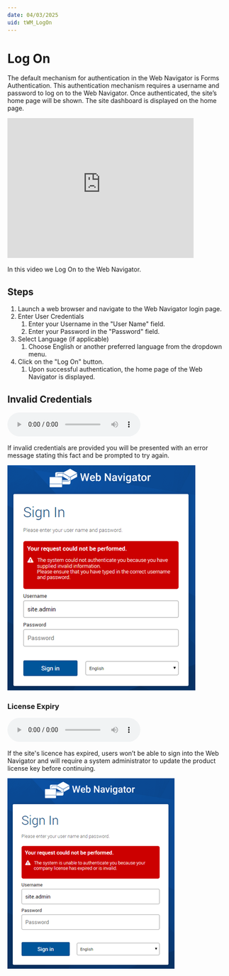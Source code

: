 ```yaml
---
date: 04/03/2025
uid: tWM_LogOn
---
```


# Log On

The default mechanism for authentication in the Web Navigator is Forms Authentication. This authentication mechanism requires a username and password to log on to the Web Navigator. Once authenticated, the site’s home page will be shown. The site dashboard is displayed on the home page.

<iframe width="420" height="315" src="https://www.youtube.com/embed/dvZlEqZ6ATQ" frameborder="0" allow="autoplay; encrypted-media" allowfullscreen></iframe>

In this video we Log On to the Web Navigator.

## Steps

1. Launch a web browser and navigate to the Web Navigator login page.
2. Enter User Credentials
   1. Enter your Username in the "User Name" field.
   2. Enter your Password in the "Password" field.
3. Select Language (if applicable)
   1. Choose English or another preferred language from the dropdown menu.
4. Click on the "Log On" button.
   1. Upon successful authentication, the home page of the Web Navigator is displayed.

## Invalid Credentials

<audio controls>
<source src="https://info.flowcentric.com/hubfs/AI-Generated%20Media/invalid%20credentials_VOO.m4a" type="audio/mp4">
  Your browser does not support the audio element.
</audio>

If invalid credentials are provided you will be presented with an error message stating this fact and be prompted to try again.

![wnImage](./media/InvalidCredentials.png "Invalid credentials provided")

### License Expiry

<audio controls>
<source src="https://info.flowcentric.com/hubfs/AI-Generated%20Media/sites%20licence%20has%20expired_VOO.m4a" type="audio/mp4">
  Your browser does not support the audio element.
</audio>

If the site's licence has expired, users won’t be able to sign into the Web Navigator and will require a system administrator to update the product license key before continuing.

![wnImage](./media/ExpiredSiteLicense.png "Expired Site License")
